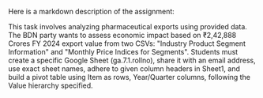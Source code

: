 Here is a markdown description of the assignment:

This task involves analyzing pharmaceutical exports using provided data. The BDN party wants to assess economic impact based on ₹2,42,888 Crores FY 2024 export value from two CSVs: "Industry Product Segment Information" and "Monthly Price Indices for Segments". Students must create a specific Google Sheet (ga.7.1.rollno), share it with an email address, use exact sheet names, adhere to given column headers in Sheet1, and build a pivot table using Item as rows, Year/Quarter columns, following the Value hierarchy specified.